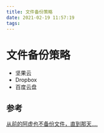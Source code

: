 ```yaml
---
title: 文件备份策略
date: 2021-02-19 11:57:19
tags:
---
```


# 文件备份策略

- 坚果云
- Dropbox
- 百度云盘



<!--more-->



## 参考

 [从前的阿虚也不备份文件，直到那天....](https://mp.weixin.qq.com/s?__biz=MzA5NjEwNjE0OQ==&mid=2247486950&idx=1&sn=696f1a10603f5a4843e407034d36cdd4&source=41#wechat_redirect) 


